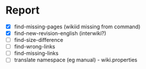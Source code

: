 # Report #
- [x] find-missing-pages          (wikiid missing from command)
- [x] find-new-revision-english   (interwiki?)
- [ ] find-size-difference
- [ ] find-wrong-links
- [ ] find-missing-links
- [ ] translate namespace (eg manual) - wiki.properties
